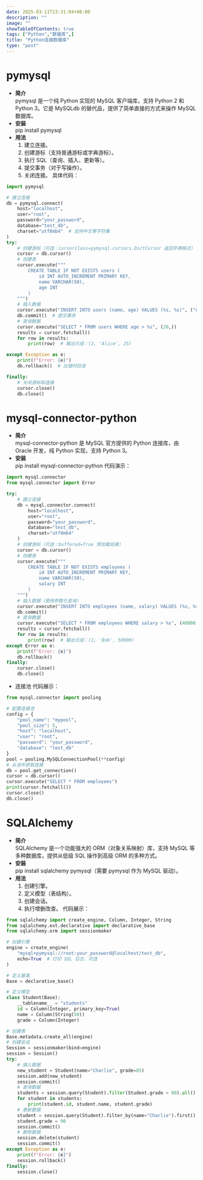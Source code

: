 ```yaml
---
date: 2025-03-11T23:31:04+08:00
description: ""
image: ""
showTableOfContents: true
tags: ["Python","数据库",]
title: "Python连接数据库"
type: "post"
---
```

# pymysql
- **简介**  
   pymysql 是一个纯 Python 实现的 MySQL 客户端库，支持 Python 2 和 Python 3。它是 MySQLdb 的替代品，提供了简单直接的方式来操作 MySQL 数据库。
- **安装**  
   pip install pymysql
- **用法**
   1. 建立连接。
   2. 创建游标（支持普通游标或字典游标）。
   3. 执行 SQL（查询、插入、更新等）。
   4. 提交事务（对于写操作）。
   5. 关闭连接。
具体代码：
```python
import pymysql

# 建立连接
db = pymysql.connect(
    host="localhost",
    user="root",
    password="your_password",
    database="test_db",
    charset="utf8mb4"  # 支持中文等字符集
)
try:
    # 创建游标（可选：cursorclass=pymysql.cursors.DictCursor 返回字典格式）
    cursor = db.cursor()
    # 创建表
    cursor.execute("""
        CREATE TABLE IF NOT EXISTS users (
            id INT AUTO_INCREMENT PRIMARY KEY,
            name VARCHAR(50),
            age INT
        )
    """)
    # 插入数据
    cursor.execute("INSERT INTO users (name, age) VALUES (%s, %s)", ("Alice", 25))
    db.commit()  # 提交事务
    # 查询数据
    cursor.execute("SELECT * FROM users WHERE age > %s", (20,))
    results = cursor.fetchall()
    for row in results:
        print(row)  # 输出元组：(1, 'Alice', 25)

except Exception as e:
    print(f"Error: {e}")
    db.rollback()  # 出错时回滚

finally:
    # 关闭游标和连接
    cursor.close()
    db.close()
```

# mysql-connector-python
- **简介**  
   mysql-connector-python 是 MySQL 官方提供的 Python 连接库，由 Oracle 开发，纯 Python 实现，支持 Python 3。
- **安装**  
  pip install mysql-connector-python
代码演示：
```python
import mysql.connector
from mysql.connector import Error

try:
    # 建立连接
    db = mysql.connector.connect(
        host="localhost",
        user="root",
        password="your_password",
        database="test_db",
        charset="utf8mb4"
    )
    # 创建游标（可选：buffered=True 预加载结果）
    cursor = db.cursor()
    # 创建表
    cursor.execute("""
        CREATE TABLE IF NOT EXISTS employees (
            id INT AUTO_INCREMENT PRIMARY KEY,
            name VARCHAR(50),
            salary INT
        )
    """)
    # 插入数据（使用参数化查询）
    cursor.execute("INSERT INTO employees (name, salary) VALUES (%s, %s)", ("Bob", 50000))
    db.commit()
    # 查询数据
    cursor.execute("SELECT * FROM employees WHERE salary > %s", (40000,))
    results = cursor.fetchall()
    for row in results:
        print(row)  # 输出元组：(1, 'Bob', 50000)
except Error as e:
    print(f"Error: {e}")
    db.rollback()
finally:
    cursor.close()
    db.close()
```
- 连接池
代码展示：
```python
from mysql.connector import pooling

# 配置连接池
config = {
    "pool_name": "mypool",
    "pool_size": 5,
    "host": "localhost",
    "user": "root",
    "password": "your_password",
    "database": "test_db"
}
pool = pooling.MySQLConnectionPool(**config)
# 从池中获取连接
db = pool.get_connection()
cursor = db.cursor()
cursor.execute("SELECT * FROM employees")
print(cursor.fetchall())
cursor.close()
db.close()
```

# SQLAlchemy
- **简介**  
  SQLAlchemy 是一个功能强大的 ORM（对象关系映射）库，支持 MySQL 等多种数据库，提供从低级 SQL 操作到高级 ORM 的多种方式。
- **安装**  
  pip install sqlalchemy pymysql（需要 pymysql 作为 MySQL 驱动）。
- **用法**
  1. 创建引擎。
  2. 定义模型（表结构）。
  3. 创建会话。
  4. 执行增删改查。
代码展示：
```python
from sqlalchemy import create_engine, Column, Integer, String
from sqlalchemy.ext.declarative import declarative_base
from sqlalchemy.orm import sessionmaker

# 创建引擎
engine = create_engine(
    "mysql+pymysql://root:your_password@localhost/test_db",
    echo=True  # 打印 SQL 日志，可选
)

# 定义基类
Base = declarative_base()

# 定义模型
class Student(Base):
    __tablename__ = "students"
    id = Column(Integer, primary_key=True)
    name = Column(String(50))
    grade = Column(Integer)

# 创建表
Base.metadata.create_all(engine)
# 创建会话
Session = sessionmaker(bind=engine)
session = Session()
try:
    # 插入数据
    new_student = Student(name="Charlie", grade=85)
    session.add(new_student)
    session.commit()
    # 查询数据
    students = session.query(Student).filter(Student.grade > 80).all()
    for student in students:
        print(student.id, student.name, student.grade)
    # 更新数据
    student = session.query(Student).filter_by(name="Charlie").first()
    student.grade = 90
    session.commit()
    # 删除数据
    session.delete(student)
    session.commit()
except Exception as e:
    print(f"Error: {e}")
    session.rollback()
finally:
    session.close()
```
